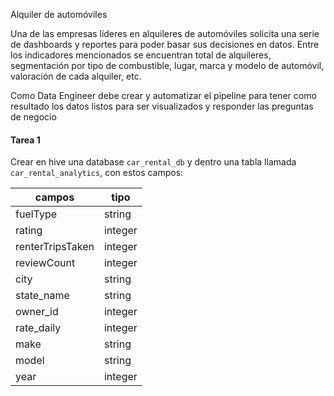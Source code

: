 Alquiler de automóviles

Una de las empresas líderes en alquileres de automóviles solicita una serie de dashboards y
reportes para poder basar sus decisiones en datos. Entre los indicadores mencionados se
encuentran total de alquileres, segmentación por tipo de combustible, lugar, marca y modelo de
automóvil, valoración de cada alquiler, etc.

Como Data Engineer debe crear y automatizar el pipeline para tener como resultado los datos
listos para ser visualizados y responder las preguntas de negocio



#### Tarea 1

Crear en hive una database `car_rental_db` y dentro una tabla llamada `car_rental_analytics`, con estos campos:


| **campos**       | **tipo** |
|------------------|----------|
| fuelType         | string   |
| rating           | integer  |
| renterTripsTaken | integer  |
| reviewCount      | integer  |
| city             | string   |
| state_name       | string   |
| owner_id         | integer  |
| rate_daily       | integer  |
| make             | string   |
| model            | string   |
| year             | integer  |